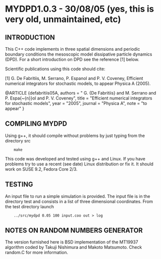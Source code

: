 # MYDPD1.0.3  - 30/08/05 (yes, this is very old, unmaintained, etc)

## INTRODUCTION                   
                                                                                                                           
This C++ code implements in three spatial dimensions and periodic boundary conditions
the mesoscopic model dissipative particle dynamics (DPD). 
For a short introduction on DPD see the reference [1] below.


Scientific publications using this code should cite:

[1] G. De Fabritiis, M. Serrano, P. Espanol and P. V. Coveney, 
    Efficient numerical integrators for stochastic models, to appear Physica A (2005).

@ARTICLE {defabritiis05A,
    authors = " G. {De Fabritiis} and M. Serrano and P. Espa{\~{n}}ol  and P. V. Coveney",
    title = "Efficient numerical integrators for stochastic models",
    year = "2005",
    journal = "Physica A",
    note = "to appear" 
}

 
## COMPILING  MYDPD

Using g++, it should compile without problems by just typing
from the directory src
```
	make
```
This code  was developed and tested using g++ and Linux.
If you have problems try to use a recent (see date) Linux
distribution or fix it. It should work on SUSE 9.2, Fedora Core 2/3.


## TESTING

An input file to run a simple simulation is provided. 
The input file is in the directory test and consists in a 
list of three dimensional coordinates. 
From the test directory launch
```
	../src/mydpd 0.05 100 input.coo out > log
```

## NOTES ON RANDOM NUMBERS GENERATOR

The version furnished here is BSD implementation of the MT19937 algorithm coded by 
Takuji Nishimura and Makoto Matsumoto.  Check random.C for more information.



